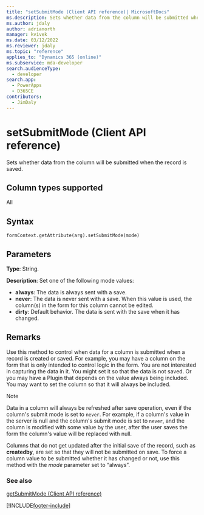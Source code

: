 ```yaml
---
title: "setSubmitMode (Client API reference)| MicrosoftDocs"
ms.description: Sets whether data from the column will be submitted when the record is saved. 
ms.author: jdaly
author: adrianorth
manager: kvivek
ms.date: 03/12/2022
ms.reviewer: jdaly
ms.topic: "reference"
applies_to: "Dynamics 365 (online)"
ms.subservice: mda-developer
search.audienceType: 
  - developer
search.app: 
  - PowerApps
  - D365CE
contributors:
  - JimDaly
---
```

# setSubmitMode (Client API reference)



Sets whether data from the column will be submitted when the record is saved. 

## Column types supported

All

## Syntax

`formContext.getAttribute(arg).setSubmitMode(mode)`

## Parameters

**Type**: String. 

**Description**: Set one of the following mode values:

- **always**: The data is always sent with a save.
- **never**: The data is never sent with a save. When this value is used, the column(s) in the form for this column cannot be edited.
- **dirty**: Default behavior. The data is sent with the save when it has changed.
 
## Remarks

Use this method to control when data for a column is submitted when a record is created or saved. For example, you may have a column on the form that is only intended to control logic in the form. You are not interested in capturing the data in it. You might set it so that the data is not saved. Or you may have a Plugin that depends on the value always being included. You may want to set the column so that it will always be included. 

> [!NOTE]
> Data in a column will always be refreshed after save operation, even if the column's submit mode is set to `never`. For example, if a column's value in the server is null and the column's submit mode is set to `never`, and the column is modified with some value by the user, after the user saves the form the column's value will be replaced with null.

Columns that do not get updated after the initial save of the record, such as **createdby**, are set so that they will not be submitted on save. To force a column value to be submitted whether it has changed or not, use this method with the *mode* parameter set to “always”.

### See also
[getSubmitMode (Client API reference)](getSubmitMode.md)



[!INCLUDE[footer-include](../../../../../includes/footer-banner.md)]
